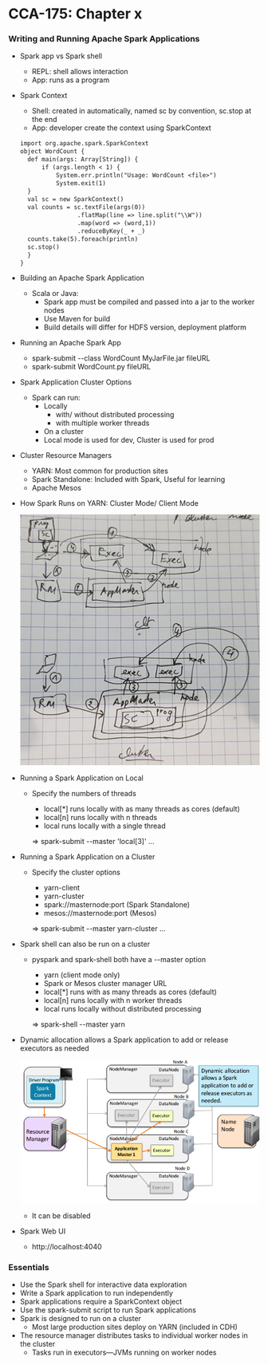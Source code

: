 # CCA-175: Chapter x

### Writing and Running Apache Spark Applications

- Spark app vs Spark shell

  - REPL: shell allows interaction 
  - App: runs as a program

- Spark Context

  - Shell: created in automatically, named sc by convention, sc.stop at the end
  - App: developer create the context using SparkContext 

  ```
  import org.apache.spark.SparkContext
  object WordCount {
  	def main(args: Array[String]) {
  		if (args.length < 1) {
  			System.err.println("Usage: WordCount <file>")
  			System.exit(1)
  	}
  	val sc = new SparkContext()
  	val counts = sc.textFile(args(0))
  				  .flatMap(line => line.split("\\W"))
  				  .map(word => (word,1))
  				  .reduceByKey(_ + _)
  	counts.take(5).foreach(println)
  	sc.stop()
  	}
  }
  ```

- Building an Apache Spark Application

  - Scala or Java: 
    - Spark app must be compiled and passed into a jar to the worker nodes
    - Use Maven for build
    - Build details will differ for HDFS version, deployment platform

- Running an Apache Spark App

  - spark-submit --class WordCount MyJarFile.jar fileURL  
  - spark-submit WordCount.py fileURL 

- Spark Application Cluster Options

  - Spark can run:
    - Locally 
      - with/ without distributed processing
      - with multiple worker threads 
    - On a cluster
    - Local mode is used for dev, Cluster is used for prod

- Cluster Resource Managers

  - YARN: Most common for production sites
  - Spark Standalone: Included with Spark, Useful for learning
  - Apache Mesos

- How Spark Runs on YARN: Cluster Mode/ Client Mode

  ![](./ch-09/cluster-clt-app-workflow.jpg)

- Running a Spark Application on Local

  - Specify the numbers of threads

    - local[*] runs locally with as many threads as cores (default)
    - local[n] runs locally with n threads
    - local runs locally with a single thread

    => spark-submit --master 'local[3]'  ...

- Running a Spark Application on a Cluster

  - Specify the cluster options

    - yarn-client 
    - yarn-cluster 
    - spark://masternode:port (Spark Standalone) 
    - mesos://masternode:port (Mesos) 

    =>  spark-submit --master yarn-cluster ...

- Spark shell can also be run on a cluster

  - pyspark and spark-shell both have a --master option

    - yarn (client	mode	only)
    - Spark or Mesos cluster manager URL 
    - local[*] runs with as many	threads as cores (default) 
    - local[n] runs locally with n worker threads 
    - local runs locally without distributed processing 

    =>  spark-shell --master yarn 

- Dynamic allocation allows a Spark application to add or release executors as needed

  ![](./ch-09/dynamic-allocation.PNG)

  - It can be disabled

- Spark Web UI

  - http://localhost:4040 

### Essentials

- Use the Spark shell for interactive data exploration
- Write a Spark application to run independently
- Spark applications require a SparkContext object
- Use the spark-submit script to run Spark applications
- Spark is designed to run on a cluster
  - Most large production sites deploy on YARN (included in CDH)
- The resource manager distributes tasks to individual worker nodes in the cluster
  - Tasks run in executors—JVMs running on worker nodes